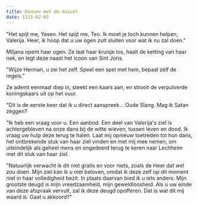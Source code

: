 ```yaml
---
title: Dansen met de duivel
date: 1233-02-03
---
```

"Het spijt me, Yasen. Het spijt me, Teo. Ik moet je toch kunnen helpen, Valerija. Heer, ik hoop dat u uw ogen zult sluiten voor wat ik nu zal doen."

Miljana opent haar ogen. Ze laat haar kruisje los, haalt de ketting van haar nek, en legt deze naast het icoon van Sint Joris.

"Wijze Herman, u zei het zelf. Speel een spel met hem, bepaal zelf de regels." 

Ze ademt eenmaal diep in, steekt een kaars aan, en strooit de verpulverde koningskaars uit op het vuur.

"Dit is de eerste keer dat ik u direct aanspreek... Oude Slang. Mag ik Satan zeggen?

"Ik heb een vraag voor u. Een aanbod. Een deel van Valerija's ziel is achtergebleven na onze dans bij de witte wieven, tussen leven en dood. Ik vraag uw hulp deze terug te halen. Laat mij opnieuw toetreden tot hun dans, het ontbrekende stuk van haar ziel vinden en met mij mee nemen, om uiteindelijk als geheel mens en ongedeerd terug te keren naar Lechheim met dit stuk van haar ziel.

"Natuurlijk verwacht ik dit niet gratis en voor niets, zoals de Heer dat wel zou doen. Mijn ziel kan ik u niet beloven, omdat ik deze zelf op dit moment niet in haar volledigheid bezit. In plaats daarvan bied ik u iets anders. Mijn grootste deugd is mijn vreedzaamheid, mijn geweldloosheid. Als u uw einde van deze afspraak vervult, zal ik deze deugd opofferen. Dat is wat dit mij waard is. Gaat u akkoord?"